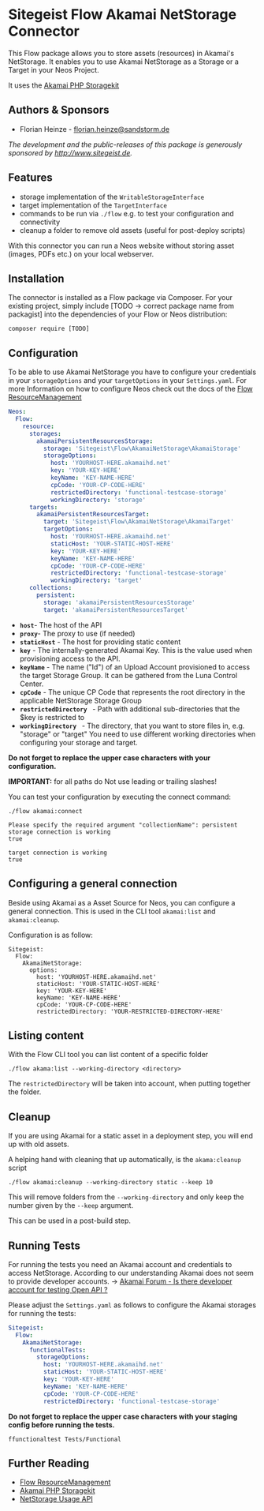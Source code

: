 # Sitegeist Flow Akamai NetStorage Connector

This Flow package allows you to store assets (resources) in Akamai's NetStorage. It enables you to use Akamai NetStorage 
as a Storage or a Target in your Neos Project.

It uses the [Akamai PHP Storagekit](https://github.com/akamai/NetStorageKit-PHP)

## Authors & Sponsors

* Florian Heinze - florian.heinze@sandstorm.de

*The development and the public-releases of this package is generously sponsored by http://www.sitegeist.de.*

## Features

* storage implementation of the `WritableStorageInterface`
* target implementation of the `TargetInterface` 
* commands to be run via `./flow` e.g. to test your configuration and connectivity
* cleanup a folder to remove old assets (useful for post-deploy scripts)

With this connector you can run a Neos website without storing asset (images, PDFs etc.) on your local webserver.

## Installation

The connector is installed as a Flow package via Composer. For your existing project, simply include [TODO -> correct package name from packagist] 
into the dependencies of your Flow or Neos distribution:

`composer require [TODO]`

## Configuration

To be able to use Akamai NetStorage you have to configure your credentials in your `storageOptions` and your `targetOptions` 
in your `Settings.yaml`. For more Information on how to configure Neos check out the docs of the 
[Flow ResourceManagement](https://flowframework.readthedocs.io/en/stable/TheDefinitiveGuide/PartIII/ResourceManagement.html)

```yaml
Neos:
  Flow:
    resource:
      storages:
        akamaiPersistentResourcesStorage:
          storage: 'Sitegeist\Flow\AkamaiNetStorage\AkamaiStorage'
          storageOptions:
            host: 'YOURHOST-HERE.akamaihd.net'
            key: 'YOUR-KEY-HERE'
            keyName: 'KEY-NAME-HERE'
            cpCode: 'YOUR-CP-CODE-HERE'
            restrictedDirectory: 'functional-testcase-storage'
            workingDirectory: 'storage'
      targets:
        akamaiPersistentResourcesTarget:
          target: 'Sitegeist\Flow\AkamaiNetStorage\AkamaiTarget'
          targetOptions:
            host: 'YOURHOST-HERE.akamaihd.net'
            staticHost: 'YOUR-STATIC-HOST-HERE'
            key: 'YOUR-KEY-HERE'
            keyName: 'KEY-NAME-HERE'
            cpCode: 'YOUR-CP-CODE-HERE'
            restrictedDirectory: 'functional-testcase-storage'
            workingDirectory: 'target'
      collections:
        persistent:
          storage: 'akamaiPersistentResourcesStorage'
          target: 'akamaiPersistentResourcesTarget'
```

* **`host`**- The host of the API
* **`proxy`**- The proxy to use (if needed)
* **`staticHost`** - The host for providing static content
* **`key`** - The internally-generated Akamai Key. This is the value used when provisioning access to the API.
* **`keyName`** - The name ("Id") of an Upload Account provisioned to access the target Storage Group. 
It can be gathered from the Luna Control Center.
* **`cpCode`** - The unique CP Code that represents the root directory in the applicable NetStorage Storage Group
* **`restrictedDirectory `** - Path with additional sub-directories that the $key is restricted to
* **`workingDirectory `** - The directory, that you want to store files in, e.g. "storage" or "target" 
You need to use different working directories when configuring your storage and target.

**Do not forget to replace the upper case characters with your configuration.**

**IMPORTANT:** for all paths do Not use leading or trailing slashes!

You can test your configuration by executing the connect command:

`./flow akamai:connect`

```
Please specify the required argument "collectionName": persistent
storage connection is working
true

target connection is working
true
```

## Configuring a general connection

Beside using Akamai as a Asset Source for Neos, you can configure a general connection. This is used in the CLI tool `akamai:list` and `akamai:cleanup`.

Configuration is as follow:

```
Sitegeist:
  Flow:
    AkamaiNetStorage:
      options:
        host: 'YOURHOST-HERE.akamaihd.net'
        staticHost: 'YOUR-STATIC-HOST-HERE'
        key: 'YOUR-KEY-HERE'
        keyName: 'KEY-NAME-HERE'
        cpCode: 'YOUR-CP-CODE-HERE'
        restrictedDirectory: 'YOUR-RESTRICTED-DIRECTORY-HERE'
```

## Listing content

With the Flow CLI tool you can list content of a specific folder

`./flow akama:list --working-directory <directory>`

The `restrictedDirectory` will be taken into account, when putting together the folder.

## Cleanup

If you are using Akamai for a static asset in a deployment step, you will end up with old assets.

A helping hand with cleaning that up automatically, is the `akama:cleanup` script

`./flow akamai:cleanup --working-directory static --keep 10`

This will remove folders from the `--working-directory` and only keep the number given by the `--keep` argument.

This can be used in a post-build step.

## Running Tests

For running the tests you need an Akamai account and credentials to access NetStorage. According to our understanding 
Akamai does not seem to provide developer accounts. -> [Akamai Forum - Is there developer account for testing Open API ?](https://community.akamai.com/customers/s/question/0D50f00005RtrCZCAZ/is-there-developer-account-for-testing-open-api-?language=en_US)


Please adjust the `Settings.yaml` as follows to configure the Akamai storages for running the tests:

```yaml
Sitegeist:
  Flow:
    AkamaiNetStorage:
      functionalTests:
        storageOptions:
          host: 'YOURHOST-HERE.akamaihd.net'
          staticHost: 'YOUR-STATIC-HOST-HERE'
          key: 'YOUR-KEY-HERE'
          keyName: 'KEY-NAME-HERE'
          cpCode: 'YOUR-CP-CODE-HERE'
          restrictedDirectory: 'functional-testcase-storage'
```

**Do not forget to replace the upper case characters with your staging config before running the tests.**

`ffunctionaltest Tests/Functional`

## Further Reading

* [Flow ResourceManagement](https://flowframework.readthedocs.io/en/stable/TheDefinitiveGuide/PartIII/ResourceManagement.html)
* [Akamai PHP Storagekit](https://github.com/akamai/NetStorageKit-PHP)
* [NetStorage Usage API](https://learn.akamai.com/en-us/webhelp/netstorage/netstorage-http-api-developer-guide/GUID-22B017EE-DD73-4099-B96D-B5FD91E1ED98.html)


